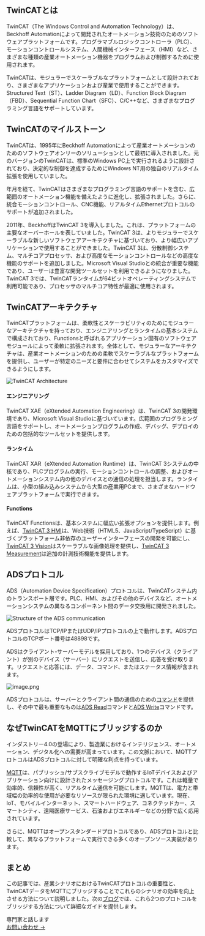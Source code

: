 ## TwinCATとは

TwinCAT（The Windows Control and Automation Technology）は、Beckhoff Automationによって開発されたオートメーション技術のためのソフトウェアプラットフォームです。プログラマブルロジックコントローラ（PLC）、モーションコントロールシステム、人間機械インターフェース（HMI）など、さまざまな種類の産業オートメーション機器をプログラムおよび制御するために使用されます。

TwinCATは、モジュラーでスケーラブルなプラットフォームとして設計されており、さまざまなアプリケーションおよび産業で使用することができます。Structured Text（ST）、Ladder Diagram（LD）、Function Block Diagram（FBD）、Sequential Function Chart（SFC）、C/C++など、さまざまなプログラミング言語をサポートしています。

## TwinCATのマイルストーン

TwinCATは、1995年にBeckhoff Automationによって産業オートメーションのためのソフトウェアオンリーのソリューションとして最初に導入されました。元のバージョンのTwinCATは、標準のWindows PC上で実行されるように設計されており、決定的な制御を達成するためにWindows NT用の独自のリアルタイム拡張を使用していました。

年月を経て、TwinCATはさまざまなプログラミング言語のサポートを含む、広範囲のオートメーション機能を備えたように進化し、拡張されました。さらに、統合モーションコントロール、CNC機能、リアルタイムEthernetプロトコルのサポートが追加されました。

2011年、BeckhoffはTwinCAT 3を導入しました。これは、プラットフォームの主要なオーバーホールを表していました。TwinCAT 3は、よりモジュラーでスケーラブルな新しいソフトウェアアーキテクチャに基づいており、より幅広いアプリケーションで使用することができました。TwinCAT 3は、分散制御システム、マルチコアプロセッサ、および高度なモーションコントロールなどの高度な機能のサポートを追加しました。Microsoft Visual Studioとの統合が重要な機能であり、ユーザーは豊富な開発ツールセットを利用できるようになりました。TwinCAT 3では、TwinCATランタイムが64ビットオペレーティングシステムで利用可能であり、プロセッサのマルチコア特性が最適に使用されます。

## TwinCATアーキテクチャ

TwinCATプラットフォームは、柔軟性とスケーラビリティのためにモジュラーなアーキテクチャを持っており、エンジニアリングとランタイムの基本システムで構成されており、Functionsと呼ばれるアプリケーション固有のソフトウェアモジュールによって柔軟に拡張されます。全体として、モジュラーなアーキテクチャは、産業オートメーションのための柔軟でスケーラブルなプラットフォームを提供し、ユーザーが特定のニーズと要件に合わせてシステムをカスタマイズできるようにします。

![TwinCAT Architecture](https://assets.emqx.com/images/dab48e1ca10e88daa809e2cca20450fd.png)

#### エンジニアリング

TwinCAT XAE（eXtended Automation Engineering）は、TwinCAT 3の開発環境であり、Microsoft Visual Studioに基づいています。広範囲のプログラミング言語をサポートし、オートメーションプログラムの作成、デバッグ、デプロイのための包括的なツールセットを提供します。

#### ランタイム

TwinCAT XAR（eXtended Automation Runtime）は、TwinCAT 3システムの中核であり、PLCプログラムの実行、モーションコントロールの調整、およびオートメーションシステム内の他のデバイスとの通信の処理を担当します。ランタイムは、小型の組み込みシステムから大型の産業用PCまで、さまざまなハードウェアプラットフォームで実行できます。

#### Functions

TwinCAT Functionsは、基本システムに幅広い拡張オプションを提供します。例えば、[TwinCAT 3 HMI](https://www.beckhoff.com/en-us/products/automation/twincat/tfxxxx-twincat-3-functions/tf2xxx-tc3-hmi/)は、Web技術（HTML5、JavaScript/TypeScript）に基づくプラットフォーム非依存のユーザーインターフェースの開発を可能にし、[TwinCAT 3 Vision](https://www.beckhoff.com/en-us/products/automation/twincat/tfxxxx-twincat-3-functions/tf7xxx-tc3-vision/)はスケーラブルな画像処理を提供し、[TwinCAT 3 Measurement](https://www.beckhoff.com/en-us/products/automation/twincat/tfxxxx-twincat-3-functions/tf3xxx-tc3-measurement/)は追加の計測技術機能を提供します。

## ADSプロトコル

ADS（Automation Device Specification）プロトコルは、TwinCATシステム内のトランスポート層です。PLC、HMI、およびその他のデバイスなど、オートメーションシステムの異なるコンポーネント間のデータ交換用に開発されました。

![Structure of the ADS communication](https://assets.emqx.com/images/b023b174a2a9afe7586945306742dc6d.png)

ADSプロトコルはTCP/IPまたはUDP/IPプロトコルの上で動作します。ADSプロトコルのTCPポート番号は48898です。

ADSはクライアント-サーバーモデルを採用しており、1つのデバイス（クライアント）が別のデバイス（サーバー）にリクエストを送信し、応答を受け取ります。リクエストと応答には、データ、コマンド、またはステータス情報が含まれます。

![image.png](https://assets.emqx.com/images/8f9f320789aa3a7ccc4d77c34ab35bf7.png)

ADSプロトコルは、サーバーとクライアント間の通信のための[コマンド](https://infosys.beckhoff.com/english.php?content=../content/1033/tcadscommon/12440300683.html&id=)を提供し、その中で最も重要なものは[ADS Read](https://infosys.beckhoff.com/english.php?content=../content/1033/tcadscommon/12440300683.html&id=)コマンドと[ADS Write](https://infosys.beckhoff.com/content/1033/tcadscommon/12440291467.html)コマンドです。

## なぜTwinCATをMQTTにブリッジするのか

インダストリー4.0の登場により、製造業におけるインテリジェンス、オートメーション、デジタル化への需要が高まっています。この文脈において、MQTTプロトコルはADSプロトコルに対して明確な利点を持っています。

[MQTT](https://www.emqx.com/ja/blog/the-easiest-guide-to-getting-started-with-mqtt)は、パブリッシュ/サブスクライブモデルで動作するIoTデバイスおよびアプリケーション向けに設計されたメッセージングプロトコルです。これは軽量で効率的、信頼性が高く、リアルタイム通信を可能にします。MQTTは、電力と帯域幅の効率的な使用が必要なリソースが限られた環境に適しています。現在、IoT、モバイルインターネット、スマートハードウェア、コネクテッドカー、スマートシティ、遠隔医療サービス、石油およびエネルギーなどの分野で広く応用されています。

さらに、MQTTはオープンスタンダードプロトコルであり、ADSプロトコルと比較して、異なるプラットフォームで実行できる多くのオープンソース実装があります。

## まとめ

この記事では、産業シナリオにおけるTwinCATプロトコルの重要性と、TwinCATデータをMQTTにブリッジすることでこれらのシナリオの効率を向上させる方法について説明しました。次の[ブログ](https://www.emqx.com/ja/blog/bridging-twincat-data-to-mqtt)では、これら2つのプロトコルをブリッジする方法について詳細なガイドを提供します。



<section class="promotion">
    <div>
        専門家と話します
    </div>
    <a href="https://www.emqx.com/ja/contact?product=solutions" class="button is-gradient px-5">お問い合わせ →</a>
</section>
